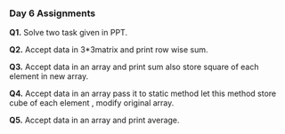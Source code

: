 ###	Day 6 Assignments

**Q1.** Solve two task given in PPT.

**Q2.** Accept data in 3*3matrix and print row wise sum.

**Q3.** Accept data in an array and print sum  also store square of each element in new array.

**Q4.** Accept data in an array pass it to static method let this method store cube of each element , modify original array.

**Q5.** Accept data in an array and print average.
